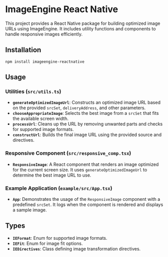 # ImageEngine React Native

This project provides a React Native package for building optimized image URLs using ImageEngine. It includes utility functions and components to handle responsive images efficiently.

## Installation

`npm install imageengine-reactnative`

## Usage

### Utilities (`src/utils.ts`)

- **`generateOptimizedImageUrl`**: Constructs an optimized image URL based on the provided `srcSet`, `deliveryAddress`, and other parameters.
- **`chooseAppropriateImage`**: Selects the best image from a `srcSet` that fits the available screen width.
- **`processUrl`**: Cleans up the URL by removing unwanted parts and checks for supported image formats.
- **`constructUrl`**: Builds the final image URL using the provided source and directives.

### Responsive Component (`src/responsive_comp.tsx`)

- **`ResponsiveImage`**: A React component that renders an image optimized for the current screen size. It uses `generateOptimizedImageUrl` to determine the best image URL to use.

### Example Application (`example/src/App.tsx`)

- **`App`**: Demonstrates the usage of the `ResponsiveImage` component with a predefined `srcSet`. It logs when the component is rendered and displays a sample image.

## Types

- **`IEFormat`**: Enum for supported image formats.
- **`IEFit`**: Enum for image fit options.
- **`IEDirectives`**: Class defining image transformation directives.
